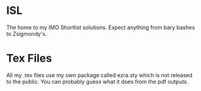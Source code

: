 # ISL
The home to my IMO Shortlist solutions. Expect anything from bary bashes to Zsigmondy's.
# Tex Files
All my .tex files use my own package called ezra.sty which is not released to the public. You can probably guess what it does from the pdf outputs.
